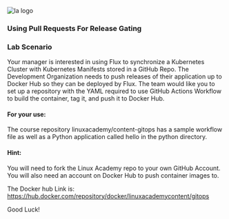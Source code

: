 ![la logo](https://user-images.githubusercontent.com/42839573/67322755-818e9400-f4df-11e9-97c1-388bf357353d.png)

### Using Pull Requests For Release Gating

### Lab Scenario

Your manager is interested in using Flux to synchronize a Kubernetes Cluster with Kubernetes Manifests stored in a GitHub Repo. The Development Organization needs to push releases of their application up to Docker Hub so they can be deployed by Flux. The team would like you to set up a repository with the YAML required to use GitHub Actions Workflow to build the container, tag it, and push it to Docker Hub.

#### For your use:

The course repository linuxacademy/content-gitops has a sample workflow file as well as a Python application called hello in the python directory.

#### Hint:
You will need to fork the Linux Academy repo to your own GitHub Account. You will also need an account on Docker Hub to push container images to.

The Docker hub Link is:
https://hub.docker.com/repository/docker/linuxacademycontent/gitops

Good Luck!
